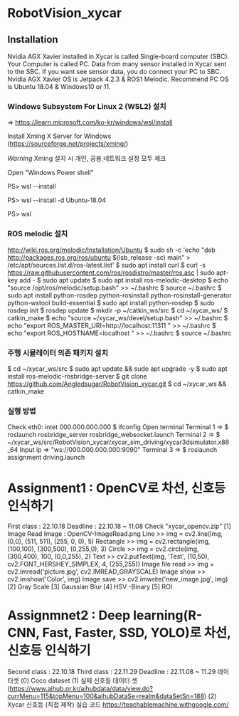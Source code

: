 # RobotVision_xycar

## Installation
Nvidia AGX Xavier installed in Xycar is called Single-board computer (SBC). Your Computer is called PC. Data from many sensor installed in Xycar sent to the SBC. If you want see sensor data, you do connect your PC to SBC.  Nvidia AGX Xavier OS is Jetpack 4.2.3 & ROS1 Melodic. 
Recommend PC OS is Ubuntu 18.04 & Windows10 or 11.

### Windows Subsystem For Linux 2 (WSL2) 설치 
=> https://learn.microsoft.com/ko-kr/windows/wsl/install

Install Xming X Server for Windows (https://sourceforge.net/projects/xming/)

*Warning* Xming 설치 시 개인, 공용 네트워크 설정 모두 체크

Open "Windows Power shell"

PS> wsl --install

PS> wsl --install -d Ubuntu-18.04

PS> wsl

### ROS melodic 설치
http://wiki.ros.org/melodic/Installation/Ubuntu
$ sudo sh -c 'echo "deb http://packages.ros.org/ros/ubuntu $(lsb_release -sc) main" > /etc/apt/sources.list.d/ros-latest.list'
$ sudo apt install curl
$ curl -s https://raw.githubusercontent.com/ros/rosdistro/master/ros.asc | sudo apt-key add -
$ sudo apt update
$ sudo apt install ros-melodic-desktop
$ echo "source /opt/ros/melodic/setup.bash" >> ~/.bashrc
$ source ~/.bashrc
$ sudo apt install python-rosdep python-rosinstall python-rosinstall-generator python-wstool build-essential
$ sudo apt install python-rosdep
$ sudo rosdep init
$ rosdep update
$ mkdir -p ~/catkin_ws/src
$ cd ~/xycar_ws/
$ catkin_make
$ echo "source ~/xycar_ws/devel/setup.bash" >> ~/.bashrc
$ echo "export ROS_MASTER_URI=http://localhost:11311 " >> ~/.bashrc
$ echo "export ROS_HOSTNAME=localhost " >> ~/.bashrc
$ source ~/.bashrc

### 주행 시뮬레이터 의존 패키지 설치
$ cd ~/xycar_ws/src
$ sudo apt update && sudo apt upgrade -y
$ sudo apt install ros-melodic-rosbridge-server
$ git clone https://github.com/Angledsugar/RobotVision_xycar.git
$ cd ~/xycar_ws && catkin_make

### 실행 방법
Check eth0: intet 000.000.000.000
$ ifconfig
Open terminal
Terminal 1 => $ roslaunch rosbridge_server rosbridge_websocket.launch 
Terminal 2 => $ ~/xycar_ws/src/RobotVision_xycar/xycar_sim_driving/xycar3dsimulator.x86_64 
Input ip => "ws://000.000.000.000:9090"
Terminal 3 => $ roslaunch assignment driving.launch 

# Assignment1 : OpenCV로 차선, 신호등 인식하기
First class : 22.10.18
Deadline : 22.10.18 ~ 11.08
Check "xycar_opencv.zip"
[1] Image Read
Image : OpenCV-ImageRead.png
Line >> img = cv2.line(img, (0,0), (511, 511), (255, 0, 0), 5)
Rectangle >> img = cv2.rectangle(img, (100,100), (300,500), (0,255,0), 3)
Circle >> img  = cv2.circle(img, (300,400), 100, (0,0,255), 2)
Text >> cv2.putText(img, 'Test', (10,50), cv2.FONT_HERSHEY_SIMPLEX, 4, (255,255))
Image file read >> img = cv2.imread('picture.jpg', cv2.IMREAD_GRAYSCALE) 
Image show >> cv2.imshow('Color', img) 
Image save >> cv2.imwrite('new_image.jpg', img) 
[2] Gray Scale
[3] Gaussian Blur
[4] HSV -Binary
[5] ROI

# Assignmnet2 : Deep learning(R-CNN, Fast, Faster, SSD, YOLO)로 차선, 신호등 인식하기
Second class : 22.10.18
Third class : 22.11.29
Deadline : 22.11.08 ~ 11.29
데이터셋
(0) Coco dataset
(1) 실제 신호등 데이터 셋 (https://www.aihub.or.kr/aihubdata/data/view.do?currMenu=115&topMenu=100&aihubDataSe=realm&dataSetSn=188)
(2) Xycar 신호등 (직접 제작)
	실습 코드
https://teachablemachine.withgoogle.com/
